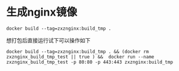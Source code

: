 # 生成nginx镜像
````
docker build --tag=zxznginx:build_tmp .
````

想打包后直接运行试下可以操作如下
````
docker build --tag=zxznginx:build_tmp . && (docker rm zxznginx_build_tmp_test || true ) &&  docker run --name zxznginx_build_tmp_test -p 80:80 -p 443:443 zxznginx:build_tmp
````
